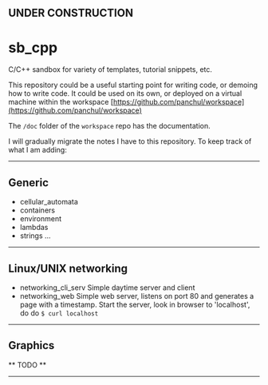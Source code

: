 ## UNDER CONSTRUCTION

# sb_cpp

C/C++ sandbox for variety of templates, tutorial snippets, etc.

This repository could be a useful starting point for writing code, or demoing how to write code.
It could be used on its own, or deployed on a virtual machine within the workspace [https://github.com/panchul/workspace](https://github.com/panchul/workspace)

The ```/doc``` folder of the ```workspace``` repo has the documentation. 

I will gradually migrate the notes I have to this repository. To keep track of what I am adding:

---

## Generic

- cellular_automata
- containers
- environment
- lambdas
- strings
...

---

## Linux/UNIX networking

- networking_cli_serv
  Simple daytime server and client
- networking_web
  Simple web server, listens on port 80 and generates a page with a timestamp.
  Start the server, look in browser to 'localhost', do do ```$ curl localhost```
  
  

---

## Graphics

** TODO **

---

